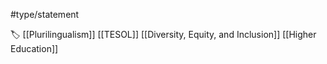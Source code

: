 #type/statement 

🏷 [[Plurilingualism]] [[TESOL]] [[Diversity, Equity, and Inclusion]] [[Higher Education]]